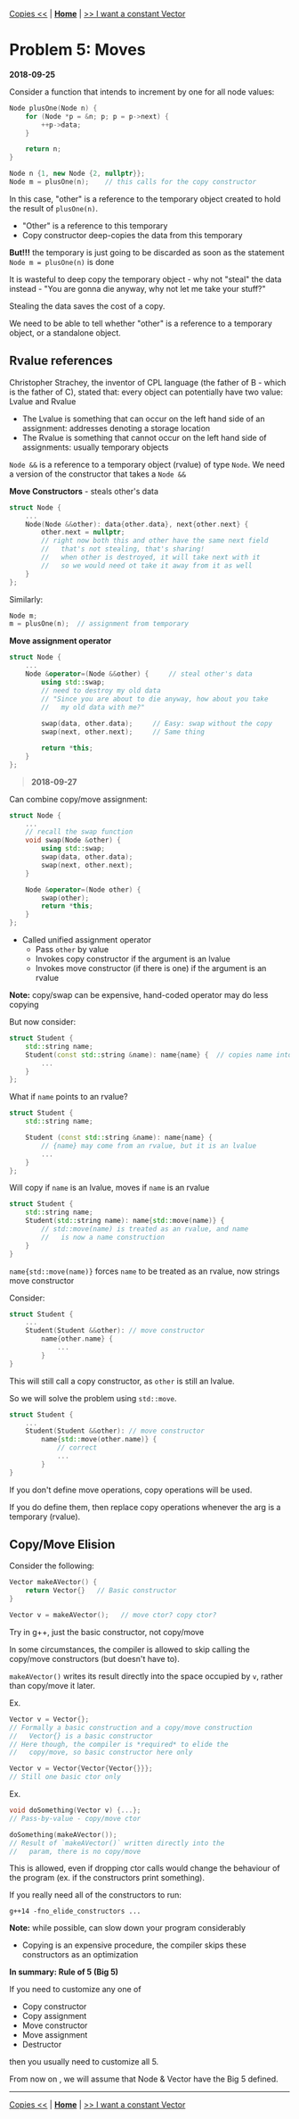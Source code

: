 [Copies <<](./problem_4.md) | [**Home**](../README.md) | [>> I want a constant Vector](./problem_6.md)

# Problem 5: Moves
**2018-09-25**

Consider a function that intends to increment by one for all node values:

```C++
Node plusOne(Node n) {
    for (Node *p = &n; p; p = p->next) {
        ++p->data;
    }

    return n;
}

Node n {1, new Node {2, nullptr}};
Node m = plusOne(n);    // this calls for the copy constructor
```

In this case, "other" is a reference to the temporary object created to hold the result of `plusOne(n)`.

- "Other" is a reference to this temporary
- Copy constructor deep-copies the data from this temporary

**But!!!** the temporary is just going to be discarded as soon as the statement `Node m = plusOne(n)` is done

It is wasteful to deep copy the temporary object - why not "steal" the data instead - "You are gonna die anyway, why not let me take your stuff?"

Stealing the data saves the cost of a copy.

We need to be able to tell whether "other" is a reference to a temporary object, or a standalone object.

## Rvalue references

Christopher Strachey, the inventor of CPL language (the father of B - which is the father of C), stated that: every object can potentially have two value: Lvalue and Rvalue

- The Lvalue is something that can occur on the left hand side of an assignment: addresses denoting a storage location
- The Rvalue is something that cannot occur on the left hand side of assignments: usually temporary objects

`Node &&` is a reference to a temporary object (rvalue) of type `Node`. We need a version of the constructor that takes a `Node &&`

**Move Constructors** - steals other's data

```C++
struct Node {
    ...
    Node(Node &&other): data{other.data}, next{other.next} {
        other.next = nullptr;
        // right now both this and other have the same next field
        //   that's not stealing, that's sharing!
        //   when other is destroyed, it will take next with it
        //   so we would need ot take it away from it as well
    }
};
```

Similarly:
```C++
Node m;
m = plusOne(n);  // assignment from temporary
```

**Move assignment operator**

```C++
struct Node {
    ...
    Node &operator=(Node &&other) {     // steal other's data
        using std::swap;
        // need to destroy my old data
        // "Since you are about to die anyway, how about you take
        //   my old data with me?"
        
        swap(data, other.data);     // Easy: swap without the copy
        swap(next, other.next);     // Same thing

        return *this;
    }
};
```

> **2018-09-27**

Can combine copy/move assignment:

```C++
struct Node {
    ...
    // recall the swap function
    void swap(Node &other) {
        using std::swap;
        swap(data, other.data);
        swap(next, other.next);
    }

    Node &operator=(Node other) {
        swap(other);
        return *this;
    }
};
```

- Called unified assignment operator
    - Pass ``other`` by value
    - Invokes copy constructor if the argument is an lvalue
    - Invokes move constructor (if there is one) if the argument is an rvalue

**Note:** copy/swap can be expensive, hand-coded operator may do less copying

But now consider:

```C++
struct Student {
    std::string name;
    Student(const std::string &name): name{name} {  // copies name into field (copy ctor)
        ...
    }
};
```

What if `name` points to an rvalue?

```C++
struct Student {
    std::string name;

    Student (const std::string &name): name{name} {
        // {name} may come from an rvalue, but it is an lvalue
        ...
    }
};
```

Will copy if `name` is an lvalue, moves if `name` is an rvalue

```C++
struct Student {
    std::string name;
    Student(std::string name): name{std::move(name)} {
        // std::move(name) is treated as an rvalue, and name
        //   is now a name construction
    }
}
```

`name{std::move(name)}` forces `name` to be treated as an rvalue, now strings move constructor

Consider:

```C++
struct Student {
    ...
    Student(Student &&other): // move constructor
        name{other.name} {
            ...
        }
}
```

This will still call a copy constructor, as `other` is still an lvalue.

So we will solve the problem using `std::move`.

```C++
struct Student {
    ...
    Student(Student &&other): // move constructor
        name{std::move(other.name)} {
            // correct
            ...
        }
}
```

If you don't define move operations, copy operations will be used.

If you do define them, then replace copy operations whenever the arg is a temporary (rvalue).

## Copy/Move Elision

Consider the following:

```C++
Vector makeAVector() {
    return Vector{}   // Basic constructor
}

Vector v = makeAVector();   // move ctor? copy ctor?
```

Try in g++, just the basic constructor, not copy/move

In some circumstances, the compiler is allowed to skip calling the copy/move constructors (but doesn't have to). 

`makeAVector()` writes its result directly into the space occupied by `v`, rather than copy/move it later.

Ex.
```C++
Vector v = Vector{};
// Formally a basic construction and a copy/move construction
//   Vector{} is a basic constructor
// Here though, the compiler is *required* to elide the 
//   copy/move, so basic constructor here only 

Vector v = Vector{Vector{Vector{}}};    
// Still one basic ctor only
```

Ex.
``` C++
void doSomething(Vector v) {...};
// Pass-by-value - copy/move ctor

doSomething(makeAVector());
// Result of `makeAVector()` written directly into the 
//   param, there is no copy/move
```

This is allowed, even if dropping ctor calls would change the behaviour of the program (ex. if the constructors print something).

If you really need all of the constructors to run:

`g++14 -fno_elide_constructors ...`

**Note:** while possible, can slow down your program considerably

- Copying is an expensive procedure, the compiler skips these constructors as an optimization

**In summary: Rule of 5 (Big 5)**

If you need to customize any one of
- Copy constructor
- Copy assignment
- Move constructor
- Move assignment
- Destructor

then you usually need to customize all 5.

From now on , we will assume that Node & Vector have the Big 5 defined.

---
[Copies <<](./problem_4.md) | [**Home**](../README.md) | [>> I want a constant Vector](./problem_6.md)

